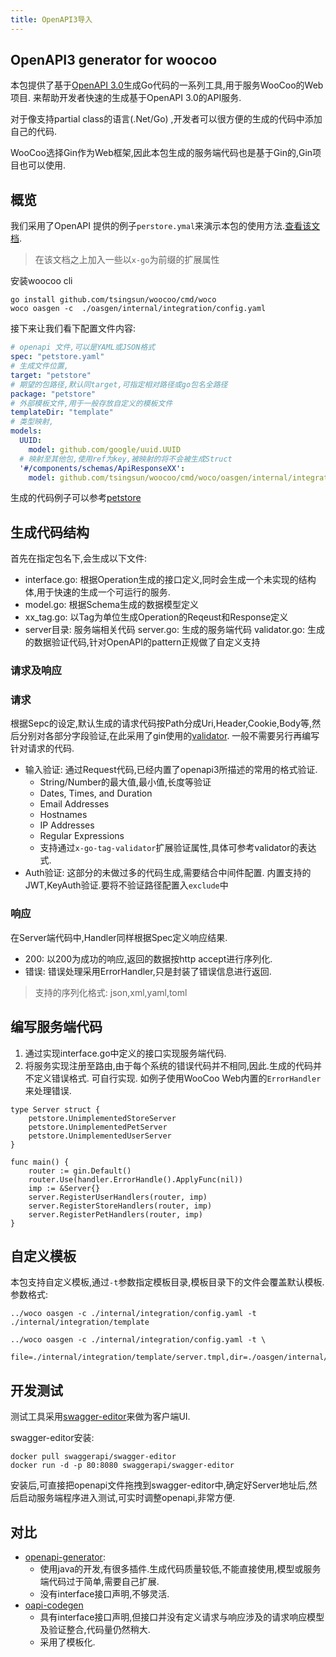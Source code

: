 ```yaml
---
title: OpenAPI3导入
---
```


## OpenAPI3 generator for woocoo

本包提供了基于[OpenAPI 3.0](https://github.com/OAI/OpenAPI-Specification/blob/master/versions/3.0.0.md)生成Go代码的一系列工具,用于服务WooCoo的Web项目.
来帮助开发者快速的生成基于OpenAPI 3.0的API服务.

对于像支持partial class的语言(.Net/Go) ,开发者可以很方便的生成的代码中添加自己的代码.

WooCoo选择Gin作为Web框架,因此本包生成的服务端代码也是基于Gin的,Gin项目也可以使用.


## 概览

我们采用了OpenAPI 提供的例子`perstore.ymal`来演示本包的使用方法.[查看该文档](https://github.com/tsingsun/woocoo/blob/master/cmd/woco/oasgen/internal/integration/petstore.yaml).
> 在该文档之上加入一些以`x-go`为前缀的扩展属性

安装woocoo cli
```
go install github.com/tsingsun/woocoo/cmd/woco
woco oasgen -c  ./oasgen/internal/integration/config.yaml
```
接下来让我们看下配置文件内容:

```yaml
# openapi 文件,可以是YAML或JSON格式
spec: "petstore.yaml"
# 生成文件位置,
target: "petstore"
# 期望的包路径,默认同target,可指定相对路径或go包名全路径
package: "petstore"
# 外部模板文件,用于一般存放自定义的模板文件
templateDir: "template"
# 类型映射,
models:
  UUID:
    model: github.com/google/uuid.UUID
  # 映射至其他包,使用ref为key,被映射的将不会被生成Struct  
  '#/components/schemas/ApiResponseXX':
    model: github.com/tsingsun/woocoo/cmd/woco/oasgen/internal/integration.ApiResponse
```

生成的代码例子可以参考[petstore](https://github.com/tsingsun/woocoo/tree/master/cmd/woco/oasgen/internal/integration/petstore)

## 生成代码结构

首先在指定包名下,会生成以下文件:

- interface.go: 根据Operation生成的接口定义,同时会生成一个未实现的结构体,用于快速的生成一个可运行的服务.
- model.go: 根据Schema生成的数据模型定义
- xx_tag.go: 以Tag为单位生成Operation的Reqeust和Response定义 
- server目录: 服务端相关代码
    server.go: 生成的服务端代码
    validator.go: 生成的数据验证代码,针对OpenAPI的pattern正规做了自定义支持

### 请求及响应

### 请求

根据Sepc的设定,默认生成的请求代码按Path分成Uri,Header,Cookie,Body等,然后分别对各部分字段验证,在此采用了gin使用的[validator](https://github.com/go-playground/validator).
一般不需要另行再编写针对请求的代码.

- 输入验证: 通过Request代码,已经内置了openapi3所描述的常用的格式验证.
  - String/Number的最大值,最小值,长度等验证
  - Dates, Times, and Duration
  - Email Addresses
  - Hostnames
  - IP Addresses
  - Regular Expressions
  - 支持通过`x-go-tag-validator`扩展验证属性,具体可参考validator的表达式.
- Auth验证: 这部分的未做过多的代码生成,需要结合中间件配置.
  内置支持的JWT,KeyAuth验证.要将不验证路径配置入`exclude`中
  

### 响应

在Server端代码中,Handler同样根据Spec定义响应结果.

- 200: 以200为成功的响应,返回的数据按http accept进行序列化.
- 错误: 错误处理采用ErrorHandler,只是封装了错误信息进行返回.

> 支持的序列化格式: json,xml,yaml,toml

## 编写服务端代码

1. 通过实现interface.go中定义的接口实现服务端代码.
2. 将服务实现注册至路由,由于每个系统的错误代码并不相同,因此.生成的代码并不定义错误格式. 可自行实现. 如例子使用WooCoo Web内置的`ErrorHandler`来处理错误.

```
type Server struct {
	petstore.UnimplementedStoreServer
	petstore.UnimplementedPetServer
	petstore.UnimplementedUserServer
}

func main() {
	router := gin.Default()
	router.Use(handler.ErrorHandle().ApplyFunc(nil))
	imp := &Server{}
	server.RegisterUserHandlers(router, imp)
	server.RegisterStoreHandlers(router, imp)
	server.RegisterPetHandlers(router, imp)
}	
```

## 自定义模板

本包支持自定义模板,通过`-t`参数指定模板目录,模板目录下的文件会覆盖默认模板.参数格式:

```shell
../woco oasgen -c ./internal/integration/config.yaml -t ./internal/integration/template
```
```shell
../woco oasgen -c ./internal/integration/config.yaml -t \
  file=./internal/integration/template/server.tmpl,dir=./oasgen/internal/integration/template2
```
## 开发测试

测试工具采用[swagger-editor](https://github.com/swagger-api/swagger-editor)来做为客户端UI.

swagger-editor安装:
```
docker pull swaggerapi/swagger-editor
docker run -d -p 80:8080 swaggerapi/swagger-editor
```
安装后,可直接把openapi文件拖拽到swagger-editor中,确定好Server地址后,然后启动服务端程序进入测试,可实时调整openapi,非常方便.

## 对比

- [openapi-generator](https://openapi-generator.tech): 
  - 使用java的开发,有很多插件.生成代码质量较低,不能直接使用,模型或服务端代码过于简单,需要自己扩展.
  - 没有interface接口声明,不够灵活.
- [oapi-codegen](https://github.com/deepmap/oapi-codegen)
  - 具有interface接口声明,但接口并没有定义请求与响应涉及的请求响应模型及验证整合,代码量仍然稍大.
  - 采用了模板化.
